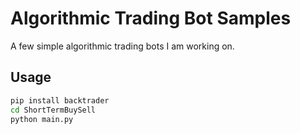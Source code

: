 # Algorithmic Trading Bot Samples

A few simple algorithmic trading bots I am working on.

## Usage

``` bash
pip install backtrader
cd ShortTermBuySell
python main.py
```